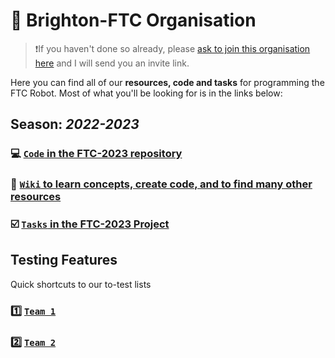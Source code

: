 # :robot: Brighton-FTC Organisation
> ❗If you haven't done so already, please [ask to join this organisation here](https://github.com/Brighton-FTC/FTC-2023/wiki/Joining-on-GitHub) and I will send you an invite link.

Here you can find all of our **resources, code and tasks** for programming the FTC Robot. Most of what you'll be looking for is in the links below:
## Season: *2022-2023*
### 💻 [`Code` in the FTC-2023 repository](https://github.com/Brighton-FTC/FTC-2023)
### 📖 [`Wiki` to learn concepts, create code, and to find many other resources](https://github.com/Brighton-FTC/FTC-2023/wiki)
### ☑️ [`Tasks` in the FTC-2023 Project](https://github.com/orgs/Brighton-FTC/projects/2)

## Testing Features
Quick shortcuts to our to-test lists
### 1️⃣ [`Team 1`](https://github.com/orgs/Brighton-FTC/projects/2/views/4)
### 2️⃣ [`Team 2`](https://github.com/orgs/Brighton-FTC/projects/2/views/5)
